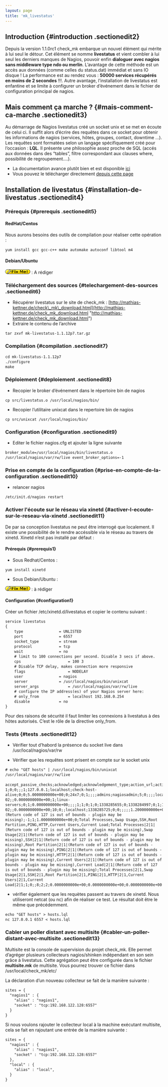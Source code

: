 ```yaml
---
layout: page
title: 'mk_livestatus'
---
```


Introduction {#introduction .sectionedit2}
------------

Depuis la version 1.1.0rc1 check\_mk embarque un nouvel élément qui
mérite à lui seul le détour. Cet élément se nomme **livestatus** et
vient combler à lui seul les derniers manques de Nagios, pouvoir enfin
**dialoguer avec nagios sans middleware type ndo ou merlin**. L’avantage
de cette méthode est un accès aux données (comme celles du status.dat)
immédiat et sans IO disque ! La performance est au rendez vous : **50000
services récupérés en moins de 2 secondes** !!!. Autre avantage,
l’installation de livestatus est enfantine et se limite à configurer un
broker d’événement dans le fichier de configuration principal de nagios.

Mais comment ça marche ? {#mais-comment-ca-marche .sectionedit3}
------------------------

Au démarrage de Nagios livestatus créé un socket unix et se met en
écoute de celui ci. Il suffit alors d’écrire des requêtes dans ce socket
pour obtenir les informations de nagios (services, hôtes, groupes,
contact, downtime …). Les requêtes sont formatées selon un langage
spécifiquement créé pour l’occasion : **LQL**. Il présente une
philosophie assez proche de SQL (accés aux données dans des “tables”,
filtre correspondant aux clauses where, possibilité de regroupement….).

-   La documentation avance plutôt bien et est disponible
    [ici](http://mathias-kettner.de/checkmk_livestatus.html "http://mathias-kettner.de/checkmk_livestatus.html")
-   Vous pouvez le télécharger directement [depuis cette
    page](http://mathias-kettner.de/check_mk_download.html "http://mathias-kettner.de/check_mk_download.html")

Installation de livestatus {#installation-de-livestatus .sectionedit4}
--------------------------

### Prérequis {#prerequis .sectionedit5}

#### RedHat/Centos

Nous aurons besoins des outils de compilation pour réaliser cette
opération :

~~~
yum install gcc gcc-c++ make automake autoconf libtool m4
~~~

#### Debian/Ubuntu

![FIXME](../../lib/images/smileys/fixme.gif) : A rédiger

### Téléchargement des sources {#telechargement-des-sources .sectionedit6}

-   Récupérer livestatus sur le site de check\_mk :
    [http://mathias-kettner.de/check\_mk\_download.html](http://mathias-kettner.de/check_mk_download.html "http://mathias-kettner.de/check_mk_download.html")
-   Extraire le contenu de l’archive

~~~
tar zxvf mk-livestatus-1.1.12p7.tar.gz
~~~

### Compilation {#compilation .sectionedit7}

~~~
cd mk-livestatus-1.1.12p7
./configure
make
~~~

### Déploiement {#deploiement .sectionedit8}

-   Recopier le broker d’événement dans le répertoire bin de nagios

~~~
cp src/livestatus.o /usr/local/nagios/bin/
~~~

-   Recopier l’utilitaire unixcat dans le repertoire bin de nagios

~~~
cp src/unixcat /usr/local/nagios/bin/
~~~

### Configuration {#configuration .sectionedit9}

-   Editer le fichier nagios.cfg et ajouter la ligne suivante

~~~
broker_module=/usr/local/nagios/bin/livestatus.o /usr/local/nagios/var/rw/live event_broker_options=-1
~~~

### Prise en compte de la configuration {#prise-en-compte-de-la-configuration .sectionedit10}

-   relancer nagios

~~~
/etc/init.d/nagios restart
~~~

### Activer l'écoute sur le réseau via xinetd {#activer-l-ecoute-sur-le-reseau-via-xinetd .sectionedit11}

De par sa conception livestatus ne peut être interrogé que localement.
Il existe une possibilité de le rendre accéssible via le réseau au
travers de xinetd. Xinetd n’est pas installé par défaut :

#### Prérequis {#prerequis1}

-   Sous Redhat/Centos :

~~~
yum install xinetd
~~~

-   Sous Debian/Ubuntu :

![FIXME](../../lib/images/smileys/fixme.gif) : à rédiger

#### Configuration {#configuration1}

Créer un fichier /etc/xinetd.d/livestatus et copier le contenu suivant :

~~~
service livestatus
{
    type                = UNLISTED
    port                = 6557
    socket_type         = stream
    protocol            = tcp
    wait                = no
    # limit to 100 connections per second. Disable 3 secs if above.
    cps                     = 100 3
    # Disable TCP delay, makes connection more responsive
    flags                   = NODELAY
    user                = nagios
    server              = /usr/local/nagios/bin/unixcat
    server_args             = /usr/local/nagios/var/rw/live
    # configure the IP address(es) of your Nagios server here:
    # only_from             = localhost 192.168.0.254
    disable             = no
}
~~~

Pour des raisons de sécurité il faut limiter les connexions à livestatus
à des hôtes autorisés. C’est le rôle de la directive only\_from.

### Tests {#tests .sectionedit12}

-   Vérifier tout d’habord la présence du socket live dans
    /usr/local/nagios/var/rw

-   Vérifier que les requêtes sont prisent en compte sur le socket unix

~~~
# echo "GET hosts" | /usr/local/nagios/bin/unixcat /usr/local/nagios/var/rw/live 

accept_passive_checks;acknowledged;acknowledgement_type;action_url;action_url_expanded;active_checks_enabled;address;alias;check_command;check_flapping_recovery_notification;check_freshness;check_interval;check_options;check_period;check_type;checks_enabled;childs;comments;comments_with_info;contact_groups;contacts;current_attempt;current_notification_number;custom_variable_names;custom_variable_values;custom_variables;display_name;downtimes;downtimes_with_info;event_handler_enabled;execution_time;filename;first_notification_delay;flap_detection_enabled;groups;hard_state;has_been_checked;high_flap_threshold;icon_image;icon_image_alt;icon_image_expanded;in_check_period;in_notification_period;initial_state;is_executing;is_flapping;last_check;last_hard_state;last_hard_state_change;last_notification;last_state;last_state_change;last_time_down;last_time_unreachable;last_time_up;latency;long_plugin_output;low_flap_threshold;max_check_attempts;modified_attributes;modified_attributes_list;name;next_check;next_notification;no_more_notifications;notes;notes_expanded;notes_url;notes_url_expanded;notification_interval;notification_period;notifications_enabled;num_services;num_services_crit;num_services_hard_crit;num_services_hard_ok;num_services_hard_unknown;num_services_hard_warn;num_services_ok;num_services_pending;num_services_unknown;num_services_warn;obsess_over_host;parents;pending_flex_downtime;percent_state_change;perf_data;plugin_output;pnpgraph_present;process_performance_data;retry_interval;scheduled_downtime_depth;services;services_with_info;services_with_state;state;state_type;statusmap_image;total_services;worst_service_hard_state;worst_service_state;x_3d;y_3d;z_3d
1;0;0;;;1;127.0.0.1;localhost;check-host-alive;0;0;5.0000000000e+00;0;24x7;0;1;;;;admins;nagiosadmin;5;0;;;;localhost;;;1;1.2804000000e-02;;0.0000000000e+00;1;linux-servers;0;1;0.0000000000e+00;;;;1;1;0;1;0;1338285655;0;1338284997;0;1;1338285665;1338285665;0;0;1.6000000000e-02;;0.0000000000e+00;10;0;;localhost;1338285725;0;0;;;;;1.2000000000e+02;workhours;1;8;8;8;0;0;0;0;0;0;0;1;;0;4.9342105263e+00;;(Return code of 127 is out of bounds - plugin may be missing);-1;1;1.0000000000e+00;0;Total Processes,Swap Usage,SSH,Root Partition,PING,HTTP,Current Users,Current Load;Total Processes|2|1|(Return code of 127 is out of bounds - plugin may be missing),Swap Usage|2|1|(Return code of 127 is out of bounds - plugin may be missing),SSH|2|1|(Return code of 127 is out of bounds - plugin may be missing),Root Partition|2|1|(Return code of 127 is out of bounds - plugin may be missing),PING|2|1|(Return code of 127 is out of bounds - plugin may be missing),HTTP|2|1|(Return code of 127 is out of bounds - plugin may be missing),Current Users|2|1|(Return code of 127 is out of bounds - plugin may be missing),Current Load|2|1|(Return code of 127 is out of bounds - plugin may be missing);Total Processes|2|1,Swap Usage|2|1,SSH|2|1,Root Partition|2|1,PING|2|1,HTTP|2|1,Current Users|2|1,Current Load|2|1;1;0;;8;2;2;0.0000000000e+00;0.0000000000e+00;0.0000000000e+00
~~~

-   vérifier également que les requètes passent au travers de xinetd.
    Nous utiliseront netcat (ou nc) afin de réaliser ce test. Le
    résultat doit être le même que précédemment.

~~~
echo "GET hosts" > hosts.lql
nc 127.0.0.1 6557 < hosts.lql
~~~

### Cabler un poller distant avec multisite {#cabler-un-poller-distant-avec-multisite .sectionedit13}

Multisite est la console de supervision du projet check\_mk. Elle permet
d’agréger plusieurs collecteurs nagios/shinken indépendant en son sein
grâce à livestatus. Cette agrégation peut être configurée dans le
fichier **multisite.mk** de multisite. Vous pourrez trouver ce fichier
dans /usr/local/check\_mk/etc/

La déclaration d’un nouveau collecteur se fait de la manière suivante :

~~~
sites = {
  "nagios1" : {
    "alias" : "nagios1",
    "socket" : "tcp:192.168.122.128:6557"
  }
}
~~~

Si nous voulons rajouter le collecteur local à la machine exécutant
multisite, cela se fait en rajoutant une entrée de la manière suivante :

~~~
sites = {
  "nagios1" : {
    "alias" : "nagios1",
    "socket" : "tcp:192.168.122.128:6557"
  },
  "local" : {
    "alias" : "local",
  }
}
~~~